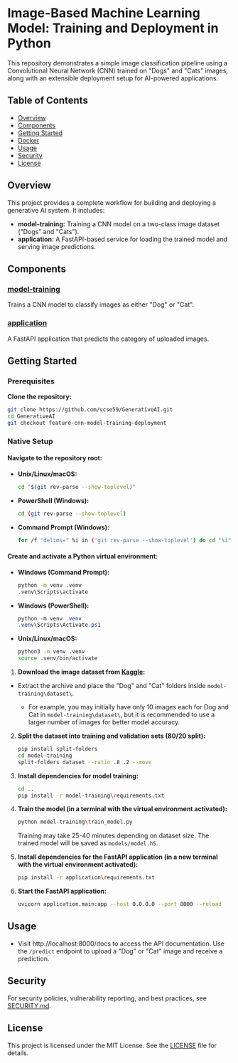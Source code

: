 # Image-Based Machine Learning Model: Training and Deployment in Python

This repository demonstrates a simple image classification pipeline using a Convolutional Neural Network (CNN) trained on "Dogs" and "Cats" images, along with an extensible deployment setup for AI-powered applications.

## Table of Contents

- [Overview](#overview)
- [Components](#components)
- [Getting Started](#getting-started)
- [Docker](#docker)
- [Usage](#usage)
- [Security](#security)
- [License](#license)

## Overview

This project provides a complete workflow for building and deploying a generative AI system. It includes:

- **model-training:** Training a CNN model on a two-class image dataset ("Dogs" and "Cats").
- **application:** A FastAPI-based service for loading the trained model and serving image predictions.

## Components

### [model-training](model-training)

Trains a CNN model to classify images as either "Dog" or "Cat".

### [application](application)

A FastAPI application that predicts the category of uploaded images.

## Getting Started

### Prerequisites

**Clone the repository:**

```bash
git clone https://github.com/vcse59/GenerativeAI.git
cd GenerativeAI
git checkout feature-cnn-model-training-deployment
```

### Native Setup

#### Navigate to the repository root:

- **Unix/Linux/macOS:**
  ```bash
  cd "$(git rev-parse --show-toplevel)"
  ```
- **PowerShell (Windows):**
  ```bash
  cd (git rev-parse --show-toplevel)
  ```
- **Command Prompt (Windows):**
  ```bash
  for /f "delims=" %i in ('git rev-parse --show-toplevel') do cd "%i"
  ```

#### Create and activate a Python virtual environment:

- **Windows (Command Prompt):**
  ```bash
  python -m venv .venv
  .venv\Scripts\activate
  ```
- **Windows (PowerShell):**
  ```powershell
  python -m venv .venv
  .venv\Scripts\Activate.ps1
  ```
- **Unix/Linux/macOS:**
  ```bash
  python3 -m venv .venv
  source .venv/bin/activate
  ```

1. **Download the image dataset from [Kaggle](https://www.kaggle.com/datasets/bhavikjikadara/dog-and-cat-classification-dataset):**
  - Extract the archive and place the "Dog" and "Cat" folders inside `model-training\dataset\`.

    - For example, you may initially have only 10 images each for Dog and Cat in `model-training\dataset\`, but it is recommended to use a larger number of images for better model accuracy.

2. **Split the dataset into training and validation sets (80/20 split):**
   ```bash
   pip install split-folders
   cd model-training
   split-folders dataset --ratio .8 .2 --move
   ```

3. **Install dependencies for model training:**
   ```bash
   cd ..
   pip install -r model-training\requirements.txt
   ```


4. **Train the model (in a terminal with the virtual environment activated):**
   ```bash
   python model-training\train_model.py
   ```
   Training may take 25-40 minutes depending on dataset size. The trained model will be saved as `models/model.h5`.

5. **Install dependencies for the FastAPI application (in a new terminal with the virtual environment activated):**
   ```bash
   pip install -r application\requirements.txt
   ```

6. **Start the FastAPI application:**
   ```bash
   uvicorn application.main:app --host 0.0.0.0 --port 8000 --reload
   ```

## Usage

- Visit http://localhost:8000/docs to access the API documentation. Use the `/predict` endpoint to upload a "Dog" or "Cat" image and receive a prediction.

## Security

For security policies, vulnerability reporting, and best practices, see [SECURITY.md](./SECURITY.md).

## License

This project is licensed under the MIT License. See the [LICENSE](./LICENSE) file for details.
